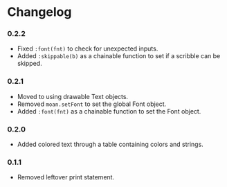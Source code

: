 # Changelog


### 0.2.2

- Fixed `:font(fnt)` to check for unexpected inputs.
- Added `:skippable(b)` as a chainable function to set if a scribble can be skipped.


### 0.2.1

- Moved to using drawable Text objects.
- Removed `moan.setFont` to set the global Font object.
- Added `:font(fnt)` as a chainable function to set the Font object.


### 0.2.0

- Added colored text through a table containing colors and strings.


### 0.1.1

- Removed leftover print statement.
